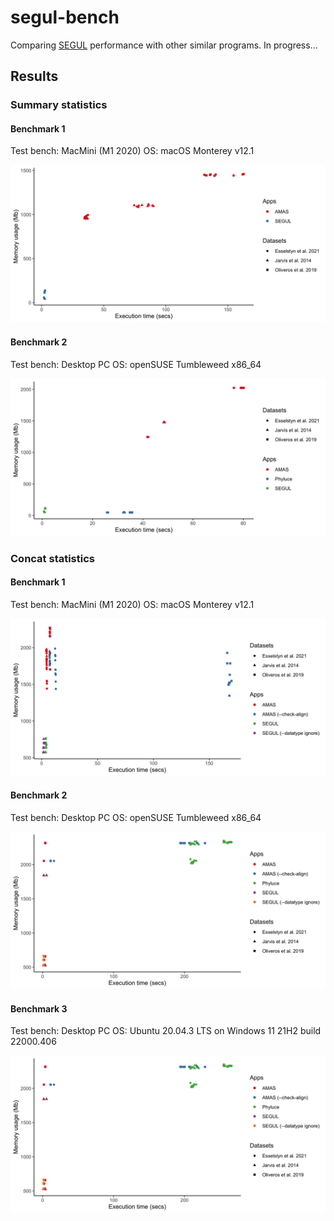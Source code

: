 # segul-bench

Comparing [SEGUL](https://github.com/hhandika/segul) performance with other similar programs. In progress...

## Results

### Summary statistics

#### Benchmark 1

Test bench: MacMini (M1 2020)
OS: macOS Monterey v12.1

![results](figures/macOS_summary_stats.png)

#### Benchmark 2

Test bench: Desktop PC
OS: openSUSE Tumbleweed x86_64

![results](figures/Linux_summary_stats.png)

### Concat statistics

#### Benchmark 1

Test bench: MacMini (M1 2020)
OS: macOS Monterey v12.1

![results](figures/macOS_concat_stats.png)

#### Benchmark 2

Test bench: Desktop PC
OS: openSUSE Tumbleweed x86_64

![results](figures/Linux_concat_stats.png)

#### Benchmark 3

Test bench: Desktop PC
OS: Ubuntu 20.04.3 LTS on Windows 11 21H2 build 22000.406

![results](figures/Linux_concat_stats.png)